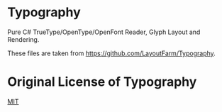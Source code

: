 ﻿# Typography

Pure C# TrueType/OpenType/OpenFont Reader, Glyph Layout and Rendering.

These files are taken from https://github.com/LayoutFarm/Typography.

# Original License of Typography

[MIT](https://github.com/LayoutFarm/Typography/blob/master/LICENSE.md)
